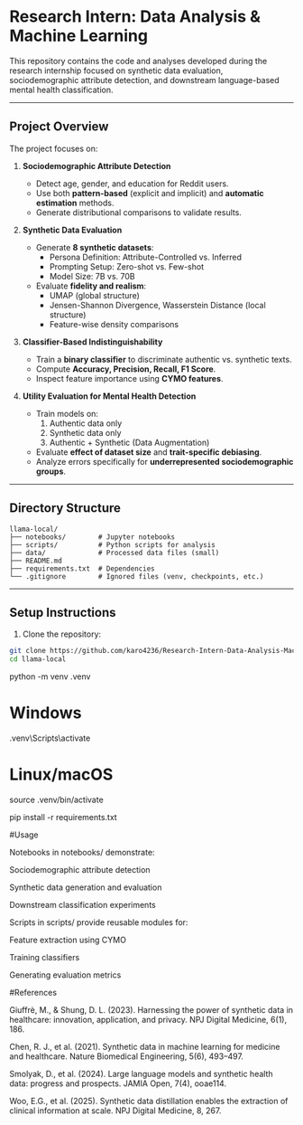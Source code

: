 # Research Intern: Data Analysis & Machine Learning

This repository contains the code and analyses developed during the research internship focused on synthetic data evaluation, sociodemographic attribute detection, and downstream language-based mental health classification.

---

## **Project Overview**

The project focuses on:

1. **Sociodemographic Attribute Detection**  
   - Detect age, gender, and education for Reddit users.
   - Use both **pattern-based** (explicit and implicit) and **automatic estimation** methods.
   - Generate distributional comparisons to validate results.

2. **Synthetic Data Evaluation**  
   - Generate **8 synthetic datasets**:
     - Persona Definition: Attribute-Controlled vs. Inferred
     - Prompting Setup: Zero-shot vs. Few-shot
     - Model Size: 7B vs. 70B
   - Evaluate **fidelity and realism**:
     - UMAP (global structure)
     - Jensen-Shannon Divergence, Wasserstein Distance (local structure)
     - Feature-wise density comparisons

3. **Classifier-Based Indistinguishability**  
   - Train a **binary classifier** to discriminate authentic vs. synthetic texts.
   - Compute **Accuracy, Precision, Recall, F1 Score**.
   - Inspect feature importance using **CYMO features**.

4. **Utility Evaluation for Mental Health Detection**  
   - Train models on:
     1. Authentic data only  
     2. Synthetic data only  
     3. Authentic + Synthetic (Data Augmentation)  
   - Evaluate **effect of dataset size** and **trait-specific debiasing**.
   - Analyze errors specifically for **underrepresented sociodemographic groups**.

---

## Directory Structure

```text
llama-local/
├── notebooks/        # Jupyter notebooks
├── scripts/          # Python scripts for analysis
├── data/             # Processed data files (small)
├── README.md
├── requirements.txt  # Dependencies
└── .gitignore        # Ignored files (venv, checkpoints, etc.)

```

---

## **Setup Instructions**

1. Clone the repository:

```bash
git clone https://github.com/karo4236/Research-Intern-Data-Analysis-Machine-Learning-from-jupyter-hub.git
cd llama-local
```

python -m venv .venv
# Windows
.venv\Scripts\activate
# Linux/macOS
source .venv/bin/activate


pip install -r requirements.txt


#Usage

Notebooks in notebooks/ demonstrate:

Sociodemographic attribute detection

Synthetic data generation and evaluation

Downstream classification experiments

Scripts in scripts/ provide reusable modules for:

Feature extraction using CYMO

Training classifiers

Generating evaluation metrics

#References

Giuffrè, M., & Shung, D. L. (2023). Harnessing the power of synthetic data in healthcare: innovation, application, and privacy. NPJ Digital Medicine, 6(1), 186.

Chen, R. J., et al. (2021). Synthetic data in machine learning for medicine and healthcare. Nature Biomedical Engineering, 5(6), 493–497.

Smolyak, D., et al. (2024). Large language models and synthetic health data: progress and prospects. JAMIA Open, 7(4), ooae114.

Woo, E.G., et al. (2025). Synthetic data distillation enables the extraction of clinical information at scale. NPJ Digital Medicine, 8, 267.


